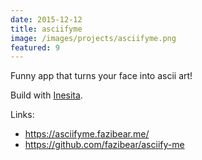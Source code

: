 ```yaml
---
date: 2015-12-12
title: asciifyme
image: /images/projects/asciifyme.png
featured: 9
---
```

Funny app that turns your face into ascii art!

<!--more-->

Build with [Inesita](https://github.com/inesita-rb/inesita).

Links:
- https://asciifyme.fazibear.me/
- https://github.com/fazibear/asciify-me
